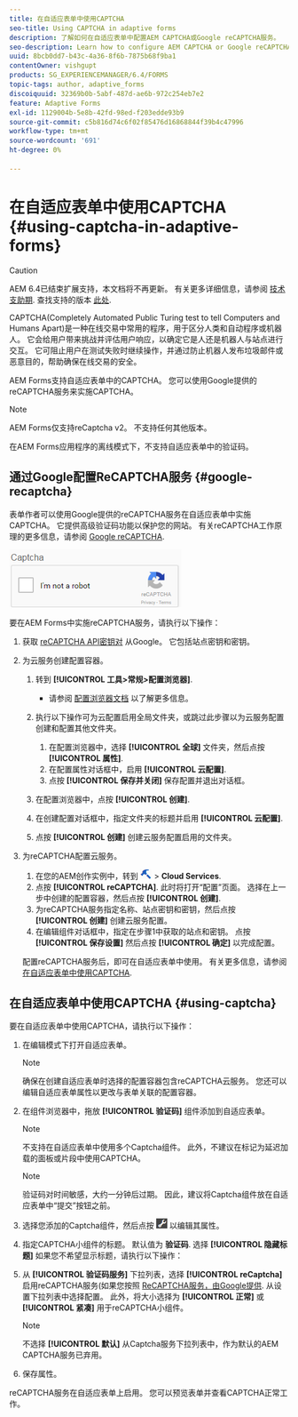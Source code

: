 ```yaml
---
title: 在自适应表单中使用CAPTCHA
seo-title: Using CAPTCHA in adaptive forms
description: 了解如何在自适应表单中配置AEM CAPTCHA或Google reCAPTCHA服务。
seo-description: Learn how to configure AEM CAPTCHA or Google reCAPTCHA service in adaptive forms.
uuid: 8bcb0dd7-b43c-4a36-8f6b-7875b68f9ba1
contentOwner: vishgupt
products: SG_EXPERIENCEMANAGER/6.4/FORMS
topic-tags: author, adaptive_forms
discoiquuid: 32369b0b-5abf-487d-ae6b-972c254eb7e2
feature: Adaptive Forms
exl-id: 1129004b-5e8b-42fd-98ed-f203edde93b9
source-git-commit: c5b816d74c6f02f85476d16868844f39b4c47996
workflow-type: tm+mt
source-wordcount: '691'
ht-degree: 0%

---
```


# 在自适应表单中使用CAPTCHA {#using-captcha-in-adaptive-forms}

>[!CAUTION]
>
>AEM 6.4已结束扩展支持，本文档将不再更新。 有关更多详细信息，请参阅 [技术支助期](https://helpx.adobe.com/cn/support/programs/eol-matrix.html). 查找支持的版本 [此处](https://experienceleague.adobe.com/docs/).

CAPTCHA(Completely Automated Public Turing test to tell Computers and Humans Apart)是一种在线交易中常用的程序，用于区分人类和自动程序或机器人。 它会给用户带来挑战并评估用户响应，以确定它是人还是机器人与站点进行交互。 它可阻止用户在测试失败时继续操作，并通过防止机器人发布垃圾邮件或恶意目的，帮助确保在线交易的安全。

AEM Forms支持自适应表单中的CAPTCHA。 您可以使用Google提供的reCAPTCHA服务来实施CAPTCHA。

>[!NOTE]
>
>AEM Forms仅支持reCaptcha v2。 不支持任何其他版本。
>
>在AEM Forms应用程序的离线模式下，不支持自适应表单中的验证码。

## 通过Google配置ReCAPTCHA服务 {#google-recaptcha}

表单作者可以使用Google提供的reCAPTCHA服务在自适应表单中实施CAPTCHA。 它提供高级验证码功能以保护您的网站。 有关reCAPTCHA工作原理的更多信息，请参阅 [Google reCAPTCHA](https://developers.google.com/recaptcha/).

![recapcha](assets/recaptcha.png)

要在AEM Forms中实施reCAPTCHA服务，请执行以下操作：

1. 获取 [reCAPTCHA API密钥对](https://www.google.com/recaptcha/admin) 从Google。 它包括站点密钥和密钥。
1. 为云服务创建配置容器。

   1. 转到 **[!UICONTROL 工具>常规>配置浏览器]**.
      * 请参阅 [配置浏览器文档](/help/sites-administering/configurations.md) 以了解更多信息。
   1. 执行以下操作可为云配置启用全局文件夹，或跳过此步骤以为云服务配置创建和配置其他文件夹。

      1. 在配置浏览器中，选择 **[!UICONTROL 全球]** 文件夹，然后点按 **[!UICONTROL 属性]**.
      1. 在配置属性对话框中，启用 **[!UICONTROL 云配置]**.
      1. 点按 **[!UICONTROL 保存并关闭]** 保存配置并退出对话框。
   1. 在配置浏览器中，点按 **[!UICONTROL 创建]**.
   1. 在创建配置对话框中，指定文件夹的标题并启用 **[!UICONTROL 云配置]**.
   1. 点按 **[!UICONTROL 创建]** 创建云服务配置启用的文件夹。


1. 为reCAPTCHA配置云服务。

   1. 在您的AEM创作实例中，转到 ![工具](assets/tools.png) >  **Cloud Services**.
   1. 点按 **[!UICONTROL reCAPTCHA]**. 此时将打开“配置”页面。 选择在上一步中创建的配置容器，然后点按 **[!UICONTROL 创建]**.
   1. 为reCAPTCHA服务指定名称、站点密钥和密钥，然后点按 **[!UICONTROL 创建]** 创建云服务配置。
   1. 在编辑组件对话框中，指定在步骤1中获取的站点和密钥。 点按 **[!UICONTROL 保存设置]** 然后点按 **[!UICONTROL 确定]** 以完成配置。

   配置reCAPTCHA服务后，即可在自适应表单中使用。 有关更多信息，请参阅 [在自适应表单中使用CAPTCHA](#using-captcha).

## 在自适应表单中使用CAPTCHA {#using-captcha}

要在自适应表单中使用CAPTCHA，请执行以下操作：

1. 在编辑模式下打开自适应表单。

   >[!NOTE]
   >
   >确保在创建自适应表单时选择的配置容器包含reCAPTCHA云服务。 您还可以编辑自适应表单属性以更改与表单关联的配置容器。

1. 在组件浏览器中，拖放 **[!UICONTROL 验证码]** 组件添加到自适应表单。

   >[!NOTE]
   >
   >不支持在自适应表单中使用多个Captcha组件。 此外，不建议在标记为延迟加载的面板或片段中使用CAPTCHA。

   >[!NOTE]
   >
   >验证码对时间敏感，大约一分钟后过期。 因此，建议将Captcha组件放在自适应表单中“提交”按钮之前。

1. 选择您添加的Captcha组件，然后点按 ![cppr](assets/cmppr.png) 以编辑其属性。
1. 指定CAPTCHA小组件的标题。 默认值为 **验证码**. 选择 **[!UICONTROL 隐藏标题]** 如果您不希望显示标题，请执行以下操作：
1. 从 **[!UICONTROL 验证码服务]** 下拉列表，选择 **[!UICONTROL reCaptcha]** 启用reCAPTCHA服务(如果您按照 [ReCAPTCHA服务，由Google提供](#google-recaptcha). 从设置下拉列表中选择配置。 此外，将大小选择为 **[!UICONTROL 正常]** 或 **[!UICONTROL 紧凑]** 用于reCAPTCHA小组件。

   >[!NOTE]
   >
   >不选择 **[!UICONTROL 默认]** 从Captcha服务下拉列表中，作为默认的AEM CAPTCHA服务已弃用。

1. 保存属性。

reCAPTCHA服务在自适应表单上启用。 您可以预览表单并查看CAPTCHA正常工作。
